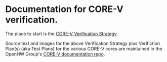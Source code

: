 # Documentation for CORE-V verification.

The place to start is the [CORE-V Verification Strategy](https://core-v-docs-verif-strat.readthedocs.io/en/latest).

Source text and images for the above Verification Strategy plus Verifiction Plan(s) (aka Test Plans) for the various CORE-V cores are maintained in the OpenHW Group's [CORE-V documentation repo](https://github.com/openhwgroup/core-v-docs).
